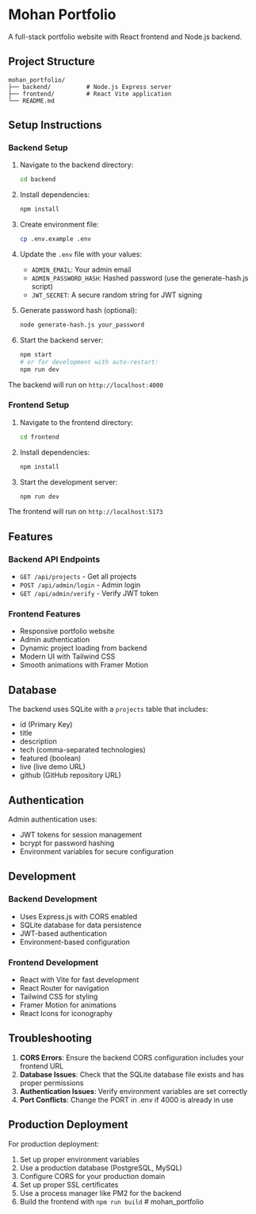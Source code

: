 # Mohan Portfolio

A full-stack portfolio website with React frontend and Node.js backend.

## Project Structure

```
mohan_portfolio/
├── backend/          # Node.js Express server
├── frontend/         # React Vite application
└── README.md
```

## Setup Instructions

### Backend Setup

1. Navigate to the backend directory:
   ```bash
   cd backend
   ```

2. Install dependencies:
   ```bash
   npm install
   ```

3. Create environment file:
   ```bash
   cp .env.example .env
   ```

4. Update the `.env` file with your values:
   - `ADMIN_EMAIL`: Your admin email
   - `ADMIN_PASSWORD_HASH`: Hashed password (use the generate-hash.js script)
   - `JWT_SECRET`: A secure random string for JWT signing

5. Generate password hash (optional):
   ```bash
   node generate-hash.js your_password
   ```

6. Start the backend server:
   ```bash
   npm start
   # or for development with auto-restart:
   npm run dev
   ```

The backend will run on `http://localhost:4000`

### Frontend Setup

1. Navigate to the frontend directory:
   ```bash
   cd frontend
   ```

2. Install dependencies:
   ```bash
   npm install
   ```

3. Start the development server:
   ```bash
   npm run dev
   ```

The frontend will run on `http://localhost:5173`

## Features

### Backend API Endpoints

- `GET /api/projects` - Get all projects
- `POST /api/admin/login` - Admin login
- `GET /api/admin/verify` - Verify JWT token

### Frontend Features

- Responsive portfolio website
- Admin authentication
- Dynamic project loading from backend
- Modern UI with Tailwind CSS
- Smooth animations with Framer Motion

## Database

The backend uses SQLite with a `projects` table that includes:
- id (Primary Key)
- title
- description
- tech (comma-separated technologies)
- featured (boolean)
- live (live demo URL)
- github (GitHub repository URL)

## Authentication

Admin authentication uses:
- JWT tokens for session management
- bcrypt for password hashing
- Environment variables for secure configuration

## Development

### Backend Development
- Uses Express.js with CORS enabled
- SQLite database for data persistence
- JWT-based authentication
- Environment-based configuration

### Frontend Development
- React with Vite for fast development
- React Router for navigation
- Tailwind CSS for styling
- Framer Motion for animations
- React Icons for iconography

## Troubleshooting

1. **CORS Errors**: Ensure the backend CORS configuration includes your frontend URL
2. **Database Issues**: Check that the SQLite database file exists and has proper permissions
3. **Authentication Issues**: Verify environment variables are set correctly
4. **Port Conflicts**: Change the PORT in .env if 4000 is already in use

## Production Deployment

For production deployment:
1. Set up proper environment variables
2. Use a production database (PostgreSQL, MySQL)
3. Configure CORS for your production domain
4. Set up proper SSL certificates
5. Use a process manager like PM2 for the backend
6. Build the frontend with `npm run build` #   m o h a n _ p o r t f o l i o  
 
